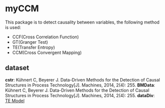 # myCCM
This package is to detect causality between variables, the following method is used:
* CCF(Cross Correlation Function)
* GT(Granger Test)
* TE(Transfer Entropy)
* CCM(Cross Convergent Mapping)

## dataset

**cstr**: Kühnert C, Beyerer J. Data-Driven Methods for the Detection of Causal Structures in Process Technology[J]. Machines, 2014, 2(4): 255.
**BMData**: Kühnert C, Beyerer J. Data-Driven Methods for the Detection of Causal Structures in Process Technology[J]. Machines, 2014, 2(4): 255.
**dataDiv**: [TE Model](http://depts.washington.edu/control/LARRY/TE/download.html#Multiloop)





